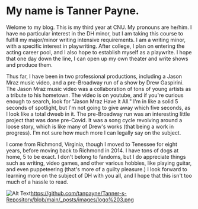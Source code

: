 # My name is Tanner Payne.

Welome to my blog. This is my third year at CNU.
My pronouns are he/him.
I have no particular interest in the DH minor, but I am taking this course to fulfill my major/minor writing intensive requirements.
I am a writing minor, with a specific interest in playwriting.
After college, I plan on entering the acting career pool, and I also hope to establish myself as a playwrite. I hope that one day down the line,
I can open up my own theater and write shows and produce them.

Thus far, I have been in two professional productions, including a Jason Mraz music video, and a pre-Broadway run of a show by Drew Gaspirini.
The Jason Mraz music video was a collaboration of tons of young artists as a tribute to his hometown. The video is on youtube, and if you're curious
enough to search, look for "Jason Mraz Have it All." I'm in like a solid 5 seconds of spotlight, but I'm not going to give away which five seconds, as
I look like a total dweeb in it. The pre-Broadway run was an interesting little project that was done pre-Covid. It was a song cycle revolving around a
loose story, which is like many of Drew's works (that being a work in progress). I'm not sure how much more I can legally say on the subject.

I come from Richmond, Virginia, though I moved to Tenessee for eight years, before moving back to Richmond in 2014.
I have tons of dogs at home, 5 to be exact. I don't belong to fandoms, but I do appreciate things such as writing, video games, and other various hobbies,
like playing guitar, and even puppeteering (that's more of a guilty pleasure.) I look forward to learning more on the subject of DH with you all,
and I hope that this isn't too much of a hassle to read.

![Alt Text](link)https://github.com/tanpayne/Tanner-s-Repository/blob/main/_posts/images/logo%203.png
